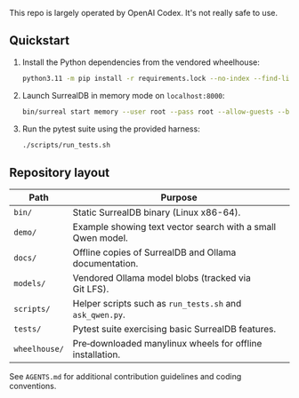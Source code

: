 This repo is largely operated by OpenAI Codex. It's not really safe to use.

## Quickstart

1. Install the Python dependencies from the vendored wheelhouse:

   ```bash
   python3.11 -m pip install -r requirements.lock --no-index --find-links wheelhouse
   ```

2. Launch SurrealDB in memory mode on `localhost:8000`:

   ```bash
   bin/surreal start memory --user root --pass root --allow-guests --bind 127.0.0.1:8000
   ```

3. Run the pytest suite using the provided harness:

   ```bash
   ./scripts/run_tests.sh
   ```

## Repository layout

| Path          | Purpose                                                        |
|---------------|----------------------------------------------------------------|
| `bin/`        | Static SurrealDB binary (Linux x86-64).                         |
| `demo/`       | Example showing text vector search with a small Qwen model.    |
| `docs/`       | Offline copies of SurrealDB and Ollama documentation.          |
| `models/`     | Vendored Ollama model blobs (tracked via Git LFS).             |
| `scripts/`    | Helper scripts such as `run_tests.sh` and `ask_qwen.py`.       |
| `tests/`      | Pytest suite exercising basic SurrealDB features.              |
| `wheelhouse/` | Pre‑downloaded manylinux wheels for offline installation.      |

See `AGENTS.md` for additional contribution guidelines and coding conventions.

